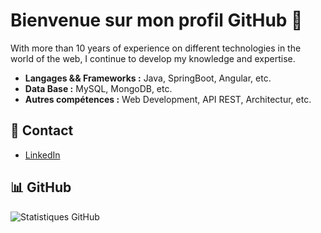 # Bienvenue sur mon profil GitHub 👋

With more than 10 years of experience on different technologies in the world of the web, I continue to develop my knowledge and expertise.

- **Langages && Frameworks :** Java, SpringBoot, Angular, etc.
- **Data Base :** MySQL, MongoDB, etc.
- **Autres compétences :** Web Development, API REST, Architectur, etc.

## 💬 Contact

- [LinkedIn](https://www.linkedin.com/in/cyril-menard-949246b5/)

## 📊 GitHub

![Statistiques GitHub](https://github-readme-stats.vercel.app/api?username=Taka31&show_icons=true&theme=radical)

